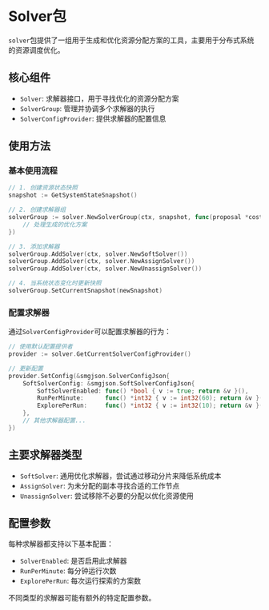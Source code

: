 # Solver包

`solver`包提供了一组用于生成和优化资源分配方案的工具，主要用于分布式系统的资源调度优化。

## 核心组件

- `Solver`: 求解器接口，用于寻找优化的资源分配方案
- `SolverGroup`: 管理并协调多个求解器的执行
- `SolverConfigProvider`: 提供求解器的配置信息

## 使用方法

### 基本使用流程

```go
// 1. 创建资源状态快照
snapshot := GetSystemStateSnapshot()

// 2. 创建求解器组
solverGroup := solver.NewSolverGroup(ctx, snapshot, func(proposal *costfunc.Proposal) common.EnqueueResult {
    // 处理生成的优化方案
})

// 3. 添加求解器
solverGroup.AddSolver(ctx, solver.NewSoftSolver())
solverGroup.AddSolver(ctx, solver.NewAssignSolver())
solverGroup.AddSolver(ctx, solver.NewUnassignSolver())

// 4. 当系统状态变化时更新快照
solverGroup.SetCurrentSnapshot(newSnapshot)
```

### 配置求解器

通过`SolverConfigProvider`可以配置求解器的行为：

```go
// 使用默认配置提供者
provider := solver.GetCurrentSolverConfigProvider()

// 更新配置
provider.SetConfig(&smgjson.SolverConfigJson{
    SoftSolverConfig: &smgjson.SoftSolverConfigJson{
        SoftSolverEnabled: func() *bool { v := true; return &v }(),
        RunPerMinute:      func() *int32 { v := int32(60); return &v }(),
        ExplorePerRun:     func() *int32 { v := int32(10); return &v }(),
    },
    // 其他求解器配置...
})
```

## 主要求解器类型

- `SoftSolver`: 通用优化求解器，尝试通过移动分片来降低系统成本
- `AssignSolver`: 为未分配的副本寻找合适的工作节点
- `UnassignSolver`: 尝试移除不必要的分配以优化资源使用

## 配置参数

每种求解器都支持以下基本配置：

- `SolverEnabled`: 是否启用此求解器
- `RunPerMinute`: 每分钟运行次数
- `ExplorePerRun`: 每次运行探索的方案数

不同类型的求解器可能有额外的特定配置参数。 